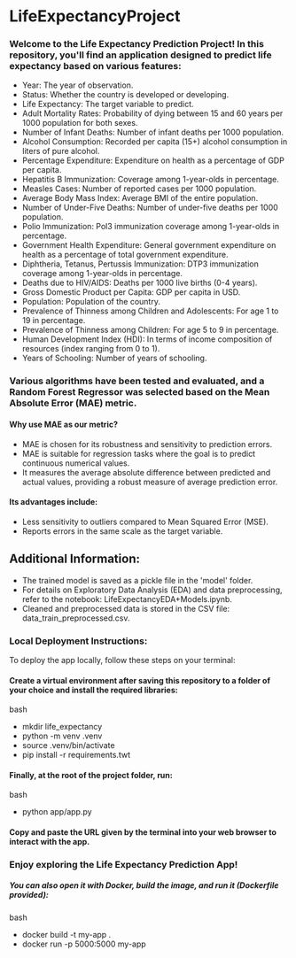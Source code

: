 # LifeExpectancyProject

### Welcome to the Life Expectancy Prediction Project! In this repository, you'll find an application designed to predict life expectancy based on various features:

- Year: The year of observation.
- Status: Whether the country is developed or developing.
- Life Expectancy: The target variable to predict.
- Adult Mortality Rates: Probability of dying between 15 and 60 years per 1000 population for both sexes.
- Number of Infant Deaths: Number of infant deaths per 1000 population.
- Alcohol Consumption: Recorded per capita (15+) alcohol consumption in liters of pure alcohol.
- Percentage Expenditure: Expenditure on health as a percentage of GDP per capita.
- Hepatitis B Immunization: Coverage among 1-year-olds in percentage.
- Measles Cases: Number of reported cases per 1000 population.
- Average Body Mass Index: Average BMI of the entire population.
- Number of Under-Five Deaths: Number of under-five deaths per 1000 population.
- Polio Immunization: Pol3 immunization coverage among 1-year-olds in percentage.
- Government Health Expenditure: General government expenditure on health as a percentage of total government expenditure.
- Diphtheria, Tetanus, Pertussis Immunization: DTP3 immunization coverage among 1-year-olds in percentage.
- Deaths due to HIV/AIDS: Deaths per 1000 live births (0-4 years).
- Gross Domestic Product per Capita: GDP per capita in USD.
- Population: Population of the country.
- Prevalence of Thinness among Children and Adolescents: For age 1 to 19 in percentage.
- Prevalence of Thinness among Children: For age 5 to 9 in percentage.
- Human Development Index (HDI): In terms of income composition of resources (index ranging from 0 to 1).
- Years of Schooling: Number of years of schooling.

### Various algorithms have been tested and evaluated, and a Random Forest Regressor was selected based on the Mean Absolute Error (MAE) metric. 

#### Why use MAE as our metric?
- MAE is chosen for its robustness and sensitivity to prediction errors.
- MAE is suitable for regression tasks where the goal is to predict continuous numerical values.
- It measures the average absolute difference between predicted and actual values, providing a robust measure of average prediction error. 

#### Its advantages include:

- Less sensitivity to outliers compared to Mean Squared Error (MSE).
- Reports errors in the same scale as the target variable.

## Additional Information:
- The trained model is saved as a pickle file in the 'model' folder.
- For details on Exploratory Data Analysis (EDA) and data preprocessing, refer to the notebook: LifeExpectancyEDA+Models.ipynb.
- Cleaned and preprocessed data is stored in the CSV file: data_train_preprocessed.csv.

### Local Deployment Instructions:
To deploy the app locally, follow these steps on your terminal:

#### Create a virtual environment after saving this repository to a folder of your choice and install the required libraries:

bash
- mkdir life_expectancy
- python -m venv .venv
- source .venv/bin/activate
- pip install -r requirements.twt


#### Finally, at the root of the project folder, run:

bash
- python app/app.py

#### Copy and paste the URL given by the terminal into your web browser to interact with the app.

### Enjoy exploring the Life Expectancy Prediction App!

##### You can also open it with Docker, build the image, and run it (Dockerfile provided):

bash
- docker build -t my-app .
- docker run -p 5000:5000 my-app